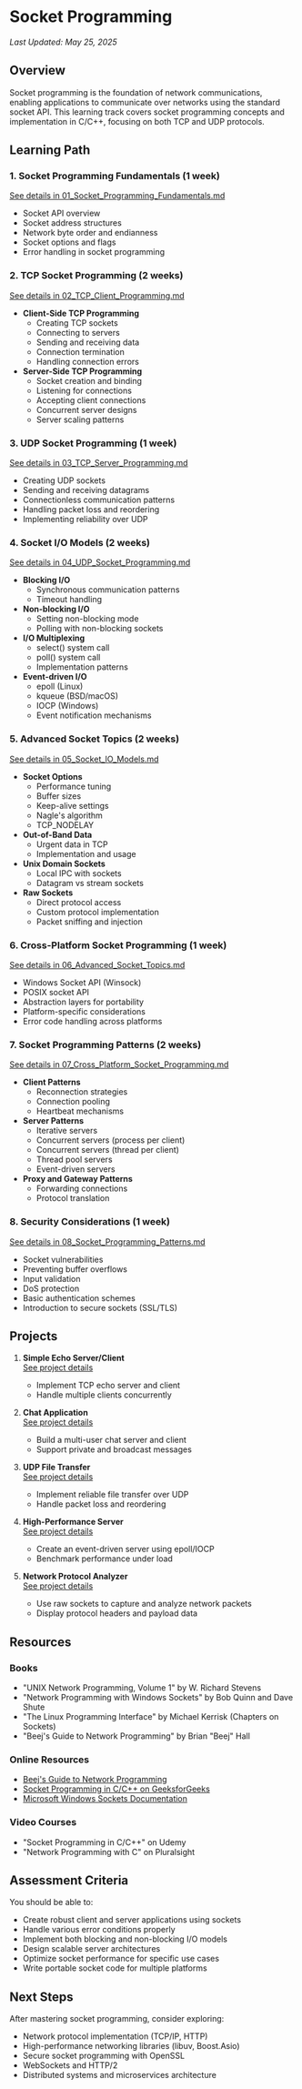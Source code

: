 # Socket Programming

*Last Updated: May 25, 2025*

## Overview

Socket programming is the foundation of network communications, enabling applications to communicate over networks using the standard socket API. This learning track covers socket programming concepts and implementation in C/C++, focusing on both TCP and UDP protocols.

## Learning Path

### 1. Socket Programming Fundamentals (1 week)
[See details in 01_Socket_Programming_Fundamentals.md](01_Socket_Programming/01_Socket_Programming_Fundamentals.md)
- Socket API overview
- Socket address structures
- Network byte order and endianness
- Socket options and flags
- Error handling in socket programming

### 2. TCP Socket Programming (2 weeks)
[See details in 02_TCP_Client_Programming.md](01_Socket_Programming/02_TCP_Client_Programming.md)
- **Client-Side TCP Programming**  
  - Creating TCP sockets
  - Connecting to servers
  - Sending and receiving data
  - Connection termination
  - Handling connection errors
- **Server-Side TCP Programming**  
  - Socket creation and binding
  - Listening for connections
  - Accepting client connections
  - Concurrent server designs
  - Server scaling patterns

### 3. UDP Socket Programming (1 week)
[See details in 03_TCP_Server_Programming.md](01_Socket_Programming/03_TCP_Server_Programming.md)
- Creating UDP sockets
- Sending and receiving datagrams
- Connectionless communication patterns
- Handling packet loss and reordering
- Implementing reliability over UDP

### 4. Socket I/O Models (2 weeks)
[See details in 04_UDP_Socket_Programming.md](01_Socket_Programming/04_UDP_Socket_Programming.md)
- **Blocking I/O**
  - Synchronous communication patterns
  - Timeout handling
- **Non-blocking I/O**
  - Setting non-blocking mode
  - Polling with non-blocking sockets
- **I/O Multiplexing**
  - select() system call
  - poll() system call
  - Implementation patterns
- **Event-driven I/O**
  - epoll (Linux)
  - kqueue (BSD/macOS)
  - IOCP (Windows)
  - Event notification mechanisms

### 5. Advanced Socket Topics (2 weeks)
[See details in 05_Socket_IO_Models.md](01_Socket_Programming/05_Socket_IO_Models.md)
- **Socket Options**
  - Performance tuning
  - Buffer sizes
  - Keep-alive settings
  - Nagle's algorithm
  - TCP_NODELAY
- **Out-of-Band Data**
  - Urgent data in TCP
  - Implementation and usage
- **Unix Domain Sockets**
  - Local IPC with sockets
  - Datagram vs stream sockets
- **Raw Sockets**
  - Direct protocol access
  - Custom protocol implementation
  - Packet sniffing and injection

### 6. Cross-Platform Socket Programming (1 week)
[See details in 06_Advanced_Socket_Topics.md](01_Socket_Programming/06_Advanced_Socket_Topics.md)
- Windows Socket API (Winsock)
- POSIX socket API
- Abstraction layers for portability
- Platform-specific considerations
- Error code handling across platforms

### 7. Socket Programming Patterns (2 weeks)
[See details in 07_Cross_Platform_Socket_Programming.md](01_Socket_Programming/07_Cross_Platform_Socket_Programming.md)
- **Client Patterns**
  - Reconnection strategies
  - Connection pooling
  - Heartbeat mechanisms
- **Server Patterns**
  - Iterative servers
  - Concurrent servers (process per client)
  - Concurrent servers (thread per client)
  - Thread pool servers
  - Event-driven servers
- **Proxy and Gateway Patterns**
  - Forwarding connections
  - Protocol translation

### 8. Security Considerations (1 week)
[See details in 08_Socket_Programming_Patterns.md](01_Socket_Programming/08_Socket_Programming_Patterns.md)
- Socket vulnerabilities
- Preventing buffer overflows
- Input validation
- DoS protection
- Basic authentication schemes
- Introduction to secure sockets (SSL/TLS)

## Projects

1. **Simple Echo Server/Client**  
   [See project details](01_Socket_Programming/projects/Project1_Simple_Echo_ServerClient.md)
   - Implement TCP echo server and client
   - Handle multiple clients concurrently

2. **Chat Application**  
   [See project details](01_Socket_Programming/projects/Project2_Chat_Application.md)
   - Build a multi-user chat server and client
   - Support private and broadcast messages

3. **UDP File Transfer**  
   [See project details](01_Socket_Programming/projects/Project3_UDP_File_Transfer.md)
   - Implement reliable file transfer over UDP
   - Handle packet loss and reordering

4. **High-Performance Server**  
   [See project details](01_Socket_Programming/projects/Project4_High-Performance_Server.md)
   - Create an event-driven server using epoll/IOCP
   - Benchmark performance under load

5. **Network Protocol Analyzer**  
   [See project details](01_Socket_Programming/projects/Project5_Network_Protocol_Analyzer.md)
   - Use raw sockets to capture and analyze network packets
   - Display protocol headers and payload data

## Resources

### Books
- "UNIX Network Programming, Volume 1" by W. Richard Stevens
- "Network Programming with Windows Sockets" by Bob Quinn and Dave Shute
- "The Linux Programming Interface" by Michael Kerrisk (Chapters on Sockets)
- "Beej's Guide to Network Programming" by Brian "Beej" Hall

### Online Resources
- [Beej's Guide to Network Programming](https://beej.us/guide/bgnet/)
- [Socket Programming in C/C++ on GeeksforGeeks](https://www.geeksforgeeks.org/socket-programming-cc/)
- [Microsoft Windows Sockets Documentation](https://docs.microsoft.com/en-us/windows/win32/winsock/windows-sockets-start-page-2)

### Video Courses
- "Socket Programming in C/C++" on Udemy
- "Network Programming with C" on Pluralsight

## Assessment Criteria

You should be able to:
- Create robust client and server applications using sockets
- Handle various error conditions properly
- Implement both blocking and non-blocking I/O models
- Design scalable server architectures
- Optimize socket performance for specific use cases
- Write portable socket code for multiple platforms

## Next Steps

After mastering socket programming, consider exploring:
- Network protocol implementation (TCP/IP, HTTP)
- High-performance networking libraries (libuv, Boost.Asio)
- Secure socket programming with OpenSSL
- WebSockets and HTTP/2
- Distributed systems and microservices architecture
